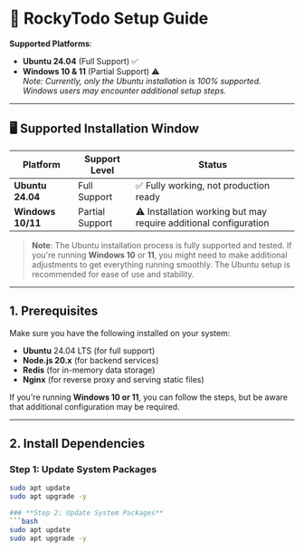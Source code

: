 # 🚀 RockyTodo Setup Guide

**Supported Platforms**:  
- **Ubuntu 24.04** (Full Support) ✅  
- **Windows 10 & 11** (Partial Support) ⚠️  
    _Note: Currently, only the Ubuntu installation is 100% supported. Windows users may encounter additional setup steps._

---

## 🖥️ **Supported Installation Window**

| Platform       | Support Level  | Status   |
| -------------- | -------------- | -------- |
| **Ubuntu 24.04** | Full Support   | ✅ Fully working, not production ready |
| **Windows 10/11** | Partial Support | ⚠️ Installation working but may require additional configuration |

> **Note**: The Ubuntu installation process is fully supported and tested. If you're running **Windows 10** or **11**, you might need to make additional adjustments to get everything running smoothly. The Ubuntu setup is recommended for ease of use and stability.

---

## **1. Prerequisites**

Make sure you have the following installed on your system:

- **Ubuntu** 24.04 LTS (for full support)
- **Node.js 20.x** (for backend services)
- **Redis** (for in-memory data storage)
- **Nginx** (for reverse proxy and serving static files)

If you're running **Windows 10 or 11**, you can follow the steps, but be aware that additional configuration may be required.

---

## **2. Install Dependencies**

### **Step 1: Update System Packages**
```bash
sudo apt update
sudo apt upgrade -y

### **Step 2: Update System Packages**
```bash
sudo apt update
sudo apt upgrade -y

